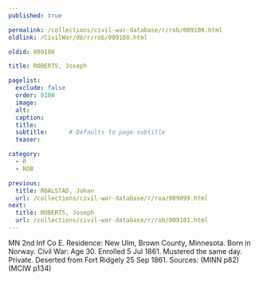 ```yaml
---
published: true

permalink: /collections/civil-war-database/r/rob/009100.html
oldlink: /CivilWar/db/r/rob/009100.html

oldid: 009100

title: ROBERTS, Joseph

pagelist:
  exclude: false
  order: 9100
  image: 
  alt:
  caption:
  title:
  subtitle:      # Defaults to page subtitle
  teaser:

category: 
  - R 
  - ROB

previous:
  title: ROALSTAD, Johan
  url: /collections/civil-war-database/r/roa/009099.html  
next:
  title: ROBERTS, Joseph
  url: /collections/civil-war-database/r/rob/009101.html   
---
```

MN 2nd Inf Co E. Residence: New Ulm, Brown County, Minnesota. Born in Norway. Civil War: Age 30. Enrolled 5 Jul 1861. Mustered the same day. Private. Deserted from Fort Ridgely 25 Sep 1861. Sources: (MINN p82) (MCIW p134)